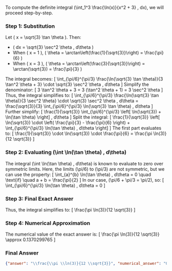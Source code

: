 To compute the definite integral \(\int_1^3 \frac{\ln(x)}{x^2 + 3} \, dx\), we will proceed step-by-step.

### Step 1: Substitution
Let \( x = \sqrt{3} \tan \theta \). Then:
- \( dx = \sqrt{3} \sec^2 \theta \, d\theta \)
- When \( x = 1 \), \( \theta = \arctan\left(\frac{1}{\sqrt{3}}\right) = \frac{\pi}{6} \)
- When \( x = 3 \), \( \theta = \arctan\left(\frac{3}{\sqrt{3}}\right) = \arctan(\sqrt{3}) = \frac{\pi}{3} \)

The integral becomes:
\[
\int_{\pi/6}^{\pi/3} \frac{\ln(\sqrt{3} \tan \theta)}{3 \tan^2 \theta + 3} \cdot \sqrt{3} \sec^2 \theta \, d\theta
\]
Simplify the denominator:
\[
3 \tan^2 \theta + 3 = 3 (\tan^2 \theta + 1) = 3 \sec^2 \theta
\]
Thus, the integral simplifies to:
\[
\int_{\pi/6}^{\pi/3} \frac{\ln(\sqrt{3} \tan \theta)}{3 \sec^2 \theta} \cdot \sqrt{3} \sec^2 \theta \, d\theta = \frac{\sqrt{3}}{3} \int_{\pi/6}^{\pi/3} \ln(\sqrt{3} \tan \theta) \, d\theta
\]
Further simplify:
\[
\frac{1}{\sqrt{3}} \int_{\pi/6}^{\pi/3} \left[ \ln(\sqrt{3}) + \ln(\tan \theta) \right] \, d\theta
\]
Split the integral:
\[
\frac{1}{\sqrt{3}} \left[ \ln(\sqrt{3}) \cdot \left( \frac{\pi}{3} - \frac{\pi}{6} \right) + \int_{\pi/6}^{\pi/3} \ln(\tan \theta) \, d\theta \right]
\]
The first part evaluates to:
\[
\frac{1}{\sqrt{3}} \cdot \ln(\sqrt{3}) \cdot \frac{\pi}{6} = \frac{\pi \ln(3)}{12 \sqrt{3}}
\]

### Step 2: Evaluating \(\int \ln(\tan \theta) \, d\theta\)
The integral \(\int \ln(\tan \theta) \, d\theta\) is known to evaluate to zero over symmetric limits. Here, the limits \(\pi/6\) to \(\pi/3\) are not symmetric, but we can use the property:
\[
\int_{a}^{b} \ln(\tan \theta) \, d\theta = 0 \quad \text{if} \quad a + b = \frac{\pi}{2}
\]
In our case, \(\pi/6 + \pi/3 = \pi/2\), so:
\[
\int_{\pi/6}^{\pi/3} \ln(\tan \theta) \, d\theta = 0
\]

### Step 3: Final Exact Answer
Thus, the integral simplifies to:
\[
\frac{\pi \ln(3)}{12 \sqrt{3}}
\]

### Step 4: Numerical Approximation
The numerical value of the exact answer is:
\[
\frac{\pi \ln(3)}{12 \sqrt{3}} \approx 0.1370299765
\]

### Final Answer
```json
{"answer": "\\frac{\\pi \\ln(3)}{12 \\sqrt{3}}", "numerical_answer": "0.1370299765"}
```